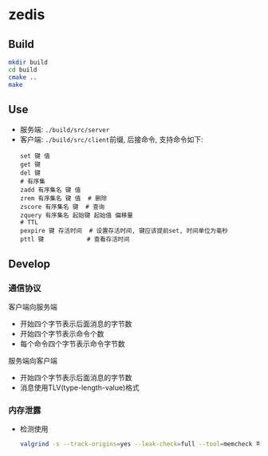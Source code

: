 # zedis

## Build

```bash
mkdir build
cd build
cmake ..
make
```

## Use

+ 服务端: `./build/src/server`
+ 客户端: `./build/src/client`前缀, 后接命令, 支持命令如下:
  ```
  set 键 值
  get 键
  del 键
  # 有序集
  zadd 有序集名 键 值
  zrem 有序集名 键 值  # 删除
  zscore 有序集名 键  # 查询
  zquery 有序集名 起始键 起始值 偏移量
  # TTL
  pexpire 键 存活时间  # 设置存活时间, 键应该提前set, 时间单位为毫秒
  pttl 键            # 查看存活时间
  ```

## Develop

### 通信协议

客户端向服务端
+ 开始四个字节表示后面消息的字节数
+ 开始四个字节表示命令个数
+ 每个命令四个字节表示命令字节数

服务端向客户端
+ 开始四个字节表示后面消息的字节数
+ 消息使用TLV(type-length-value)格式

### 内存泄露

+ 检测使用
  ```bash
  valgrind -s --track-origins=yes --leak-check=full --tool=memcheck 可执行文件
  ```
